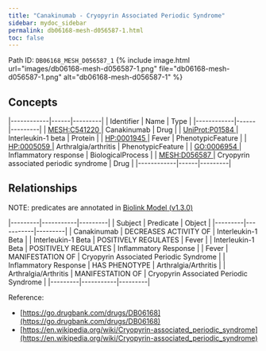 ```yaml
---
title: "Canakinumab - Cryopyrin Associated Periodic Syndrome"
sidebar: mydoc_sidebar
permalink: db06168-mesh-d056587-1.html
toc: false 
---
```



Path ID: `DB06168_MESH_D056587_1`
{% include image.html url="images/db06168-mesh-d056587-1.png" file="db06168-mesh-d056587-1.png" alt="db06168-mesh-d056587-1" %}

## Concepts

|------------|------|---------|
| Identifier | Name | Type    |
|------------|------|---------|
| <a href="https://identifiers.org/MESH:C541220">MESH:C541220 </a> | Canakinumab | Drug |
| <a href="https://identifiers.org/UniProt:P01584">UniProt:P01584 </a> | Interleukin-1 beta | Protein |
| <a href="https://identifiers.org/HP:0001945">HP:0001945 </a> | Fever | PhenotypicFeature |
| <a href="https://identifiers.org/HP:0005059">HP:0005059 </a> | Arthralgia/arthritis | PhenotypicFeature |
| <a href="https://identifiers.org/GO:0006954">GO:0006954 </a> | Inflammatory response | BiologicalProcess |
| <a href="https://identifiers.org/MESH:D056587">MESH:D056587 </a> | Cryopyrin associated periodic syndrome | Drug |
|------------|------|---------|

## Relationships


NOTE: predicates are annotated in <a href="https://github.com/biolink/biolink-model/releases/tag/v1.3.0">Biolink Model (v1.3.0)</a>

|---------|-----------|---------|
| Subject | Predicate | Object  |
|---------|-----------|---------|
| Canakinumab | DECREASES ACTIVITY OF | Interleukin-1 Beta |
| Interleukin-1 Beta | POSITIVELY REGULATES | Fever |
| Interleukin-1 Beta | POSITIVELY REGULATES | Inflammatory Response |
| Fever | MANIFESTATION OF | Cryopyrin Associated Periodic Syndrome |
| Inflammatory Response | HAS PHENOTYPE | Arthralgia/Arthritis |
| Arthralgia/Arthritis | MANIFESTATION OF | Cryopyrin Associated Periodic Syndrome |
|---------|-----------|---------|

Reference: 
  - [https://go.drugbank.com/drugs/DB06168](https://go.drugbank.com/drugs/DB06168)
  - [https://en.wikipedia.org/wiki/Cryopyrin-associated_periodic_syndrome](https://en.wikipedia.org/wiki/Cryopyrin-associated_periodic_syndrome)
